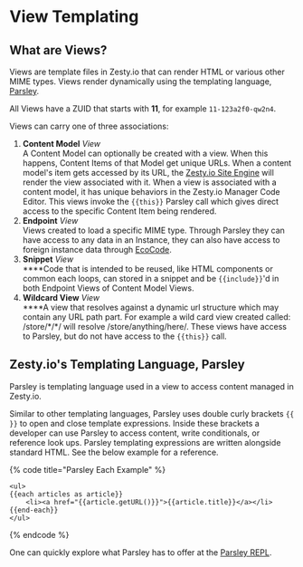 # View Templating

## What are Views?

Views are template files in Zesty.io that can render HTML or various other MIME types. Views render dynamically using the templating language, [Parsley](view-templating.md#zesty-ios-templating-language-parsley).

All Views have a ZUID that starts with **11**, for example `11-123a2f0-qw2n4`.&#x20;

Views can carry one of three associations:

1. **Content Model** _View_\
   A Content Model can optionally be created with a view. When this happens, Content Items of that Model get unique URLs. When a content model's item gets accessed by its URL, the [Zesty.io Site Engine](./) will render the view associated with it. When a view is associated with a content model, it has unique behaviors in the Zesty.io Manager Code Editor. This views invoke the `{{this}}` Parsley call which gives direct access to the specific Content Item being rendered.
2. **Endpoint** _View_\
   Views created to load a specific MIME type. Through Parsley they can have access to any data in an Instance, they can also have access to foreign instance data through [EcoCode](../ecosystems.md#ecocode-shared-view-templates).
3. **Snippet** _View_\
   ****Code that is intended to be reused, like HTML components or common each loops, can stored in a snippet and be `{{include}}`'d in both Endpoint Views of Content Model Views.
4. **Wildcard View** _View_\
   ****A view that resolves against a dynamic url structure which may contain any URL path part. For example a wild card view created called: /store/\*/\*/ will resolve /store/anything/here/. These views have access to Parsley, but do not have access to the `{{this}}` call.&#x20;

## Zesty.io's Templating Language, Parsley

Parsley is templating language used in a view to access content managed in Zesty.io.

Similar to other templating languages, Parsley uses double curly brackets `{{ }}` to open and close template expressions. Inside these brackets a developer can use Parsley to access content, write conditionals, or reference look ups. Parsley templating expressions are written alongside standard HTML. See the below example for a reference.

{% code title="Parsley Each Example" %}
```markup
<ul>
{{each articles as article}}
    <li><a href="{{article.getURL()}}">{{article.title}}</a></li>
{{end-each}}
</ul>
```
{% endcode %}

One can quickly explore what Parsley has to offer at the [Parsley REPL](https://parsley.zesty.io/hello-world/).

